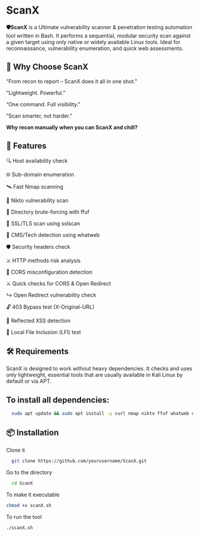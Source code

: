 # ScanX
**🛡ScanX** is a Ultimate vulnerability scanner & penetration testing automation tool written in Bash. It performs a sequential, modular security scan against a given target using only native or widely available Linux tools. Ideal for reconnaissance, vulnerability enumeration, and quick web assessments.

## 🚀 Why Choose ScanX 
“From recon to report – ScanX does it all in one shot.”

“Lightweight. Powerful.”

“One command. Full visibility.”

“Scan smarter, not harder.”

**Why recon manually when you can ScanX and chill?**

## 🚀 Features
🔍 Host availability check

🌐 Sub-domain enumeration

🛰 Fast Nmap scanning

🧪 Nikto vulnerability scan

📁 Directory brute-forcing with ffuf

🔐 SSL/TLS scan using sslscan

🧠 CMS/Tech detection using whatweb

🛡 Security headers check

⚔ HTTP methods risk analysis

🔄 CORS misconfiguration detection

⚔ Quick checks for CORS & Open Redirect

↪ Open Redirect vulnerability check

🔓 403 Bypass test (X-Original-URL)

💬 Reflected XSS detection

📂 Local File Inclusion (LFI) test

## 🛠 Requirements
ScanX is designed to work without heavy dependencies. It checks and uses only lightweight, essential tools that are usually available in Kali Linux by default or via APT.

## To install all dependencies:
```bash
  sudo apt update && sudo apt install -y curl nmap nikto ffuf whatweb dig sslscan host
```
## 📦 Installation

Clone it
```bash
  git clone https://github.com/yourusername/ScanX.git
```
Go to the directory
```bash
  cd ScanX
```
To make it executable
```bash
chmod +x scanX.sh
```
To run the tool
```bash
./scanX.sh
```
